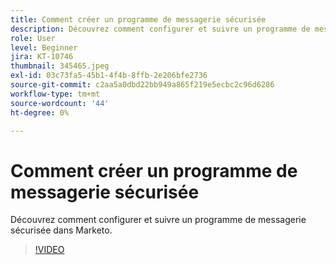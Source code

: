 ```yaml
---
title: Comment créer un programme de messagerie sécurisée
description: Découvrez comment configurer et suivre un programme de messagerie sécurisée dans Marketo.
role: User
level: Beginner
jira: KT-10746
thumbnail: 345465.jpeg
exl-id: 03c73fa5-45b1-4f4b-8ffb-2e206bfe2736
source-git-commit: c2aa5a0dbd22bb949a865f219e5ecbc2c96d6286
workflow-type: tm+mt
source-wordcount: '44'
ht-degree: 0%

---
```


# Comment créer un programme de messagerie sécurisée

Découvrez comment configurer et suivre un programme de messagerie sécurisée dans Marketo.

>[!VIDEO](https://video.tv.adobe.com/v/345465/?quality=12&learn=on)
